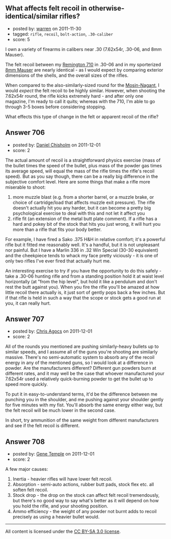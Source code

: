 ## What affects felt recoil in otherwise-identical/similar rifles?

- posted by: [warren](https://stackexchange.com/users/-1/143-warren) on 2011-11-30
- tagged: `rifle`, `recoil`, `bolt-action`, `.30-caliber`
- score: 5

<p>I own a variety of firearms in calibers near .30 (7.62x54r, .30-06, and 8mm Mauser).</p>

<p>The felt recoil between my <a href="http://en.wikipedia.org/wiki/Remington_Model_710" rel="nofollow">Remington 710</a> in .30-06 and in my sporterized <a href="http://en.wikipedia.org/wiki/8%C3%9757mm_IS" rel="nofollow">8mm Mauser</a> are nearly identical - as I would expect by comparing exterior dimensions of the shells, and the overall sizes of the rifles.</p>

<p>When compared to the also-similarly-sized round for the <a href="http://en.wikipedia.org/wiki/Mosin%E2%80%93Nagant" rel="nofollow">Mosin-Nagant</a>, I would <em>expect</em> the felt recoil to be highly similar. However, when shooting the 7.62x54r round, the rifle kicks extremely hard - and after only one magazine, I'm ready to call it quits; whereas with the 710, I'm able to go through 3-5 boxes before considering stopping.</p>

<p>What effects this type of change in the felt or apparent recoil of the rifle?</p>



## Answer 706

- posted by: [Daniel Chisholm](https://stackexchange.com/users/-1/36-daniel-chisholm) on 2011-12-01
- score: 2

<p>The actual amount of recoil is a straightforward physics exercise (mass of the bullet times the speed of the bullet, plus mass of the powder gas times its average speed, will equal the mass of the rifle times the rifle's recoil speed).  But as you say though, there can be a really big difference in the subjective comfort level.  Here are some things that make a rifle more miserable to shoot:</p>

<ol>
<li>more muzzle blast (e.g. from a shorter barrel, or a muzzle brake, or choice of cartridge/load that affects muzzle exit pressure).  The rifle doesn't actually hit you any harder, but it can become a pretty big psychological exercise to deal with this and not let it affect you</li>
<li>rifle fit (an extension of the metal butt plate comment).  If a rifle has a hard and pokey bit of the stock that hits you just wrong, it will hurt you more than a rifle that fits your body better.</li>
</ol>

<p>For example, I have fired a Sako .375 H&amp;H in relative comfort; it's a powerful rifle but it fitted me reasonably well.  It's a handful, but it is not unpleasant nor painful.  But I have a Marlin 336 in .32 Win Special (30-30 equivalent) and the cheekpiece tends to whack my face pretty viciously - it is one of only two rifles I've ever fired that actually hurt me.</p>

<p>An interesting exercise to try if you have the opportunity to do this safely - take a .30-06 hunting rifle and from a standing position hold it at waist level horizontally (at "from the hip level", but hold it like a pendulum and don't rest the butt against you).  When you fire the rifle you'll be amazed at how little recoil there actually is, it just sort of gently pops back a few inches.  But if that rifle is held in such a way that the scope or stock gets a good run at you, it can really hurt.</p>



## Answer 707

- posted by: [Chris Agocs](https://stackexchange.com/users/-1/12-chris-agocs) on 2011-12-01
- score: 2

<p>All of the rounds you mentioned are pushing similarly-heavy bullets up to similar speeds, and I assume all of the guns you're shooting are similarly massive. There's no semi-automatic system to absorb any of the recoil energy in any of the mentioned guns, so I would look at a difference in powder. Are the manufacturers different? Different gun powders burn at different rates, and it may well be the case that whoever manufactured your 7.62x54r used a relatively quick-burning powder to get the bullet up to speed more quickly. </p>

<p>To put it in easy-to-understand terms, it'd be the difference between me punching you in the shoulder, and me pushing against your shoulder gently for five minutes with my fist. You'll absorb the same energy either way, but the felt recoil will be much lower in the second case.</p>

<p>In short, try ammunition of the same weight from different manufacturers and see if the felt recoil is different. </p>



## Answer 708

- posted by: [Gene Temple](https://stackexchange.com/users/-1/254-gene-temple) on 2011-12-01
- score: 2

<p>A few major causes:</p>

<ol>
<li>Inertia - heavier rifles will have lower felt recoil.</li>
<li>Absorption - semi-auto actions, rubber butt pads, stock flex etc. all soften felt recoil.</li>
<li>Stock drop - the drop on the stock can affect felt recoil tremendously, but there's no good way to say what's better as it will depend on how you hold the rifle, and your shooting position.</li>
<li>Ammo efficiency - the weight of any powder not burnt adds to recoil precisely as using a heavier bullet would.</li>
</ol>




---

All content is licensed under the [CC BY-SA 3.0 license](https://creativecommons.org/licenses/by-sa/3.0/).
